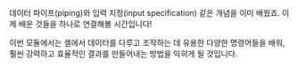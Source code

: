 데이터 파이프(piping)와 입력 지정(input specification) 같은 개념을 이미 배웠죠.
이제 배운 것들을 하나로 연결해볼 시간입니다!

이번 모듈에서는 셸에서 데이터를 다루고 조작하는 데 유용한 다양한 명령어들을 배워,
훨씬 강력하고 효율적인 결과를 만들어내는 방법을 익히게 될 것입니다.
